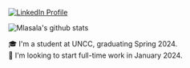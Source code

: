 [![LinkedIn Profile](https://img.shields.io/badge/-LinkedIn-2867B2?logo=linkedin)](https://www.linkedin.com/in/micah-lasala/)

![Mlasala's github stats](https://github-readme-stats.vercel.app/api?username=mlasala45&show_icons=true&hide_border=true&include_all_commits=true&hide=stars)

🎓 I'm a student at UNCC, graduating Spring 2024.<br>
💼 I'm looking to start full-time work in January 2024.
